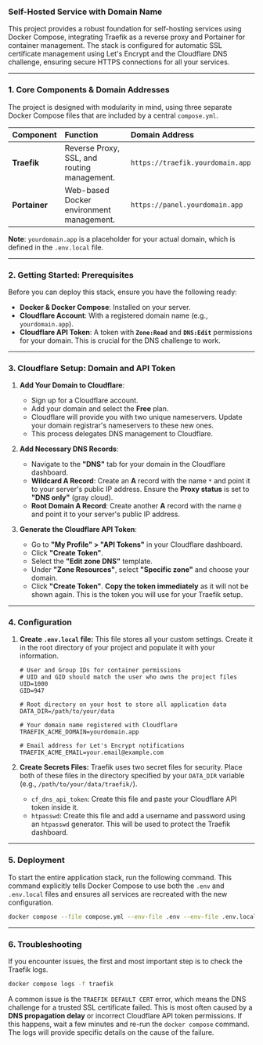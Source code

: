 ### **Self-Hosted Service with Domain Name**

This project provides a robust foundation for self-hosting services using Docker Compose, integrating Traefik as a reverse proxy and Portainer for container management. The stack is configured for automatic SSL certificate management using Let's Encrypt and the Cloudflare DNS challenge, ensuring secure HTTPS connections for all your services.

-----

### **1. Core Components & Domain Addresses**

The project is designed with modularity in mind, using three separate Docker Compose files that are included by a central `compose.yml`.

| Component | Function | Domain Address |
| :--- | :--- | :--- |
| **Traefik** | Reverse Proxy, SSL, and routing management. | `https://traefik.yourdomain.app` |
| **Portainer** | Web-based Docker environment management. | `https://panel.yourdomain.app` |

**Note**: `yourdomain.app` is a placeholder for your actual domain, which is defined in the `.env.local` file.

-----

### **2. Getting Started: Prerequisites**

Before you can deploy this stack, ensure you have the following ready:

  * **Docker & Docker Compose**: Installed on your server.
  * **Cloudflare Account**: With a registered domain name (e.g., `yourdomain.app`).
  * **Cloudflare API Token**: A token with **`Zone:Read`** and **`DNS:Edit`** permissions for your domain. This is crucial for the DNS challenge to work.

-----

### **3. Cloudflare Setup: Domain and API Token**

1.  **Add Your Domain to Cloudflare**:

      * Sign up for a Cloudflare account.
      * Add your domain and select the **Free** plan.
      * Cloudflare will provide you with two unique nameservers. Update your domain registrar's nameservers to these new ones.
      * This process delegates DNS management to Cloudflare.

2.  **Add Necessary DNS Records**:

      * Navigate to the **"DNS"** tab for your domain in the Cloudflare dashboard.
      * **Wildcard A Record**: Create an **A** record with the name `*` and point it to your server's public IP address. Ensure the **Proxy status** is set to **"DNS only"** (gray cloud).
      * **Root Domain A Record**: Create another **A** record with the name `@` and point it to your server's public IP address.

3.  **Generate the Cloudflare API Token**:

      * Go to **"My Profile" \> "API Tokens"** in your Cloudflare dashboard.
      * Click **"Create Token"**.
      * Select the **"Edit zone DNS"** template.
      * Under **"Zone Resources"**, select **"Specific zone"** and choose your domain.
      * Click **"Create Token"**. **Copy the token immediately** as it will not be shown again. This is the token you will use for your Traefik setup.

-----

### **4. Configuration**

1.  **Create `.env.local` file:** This file stores all your custom settings. Create it in the root directory of your project and populate it with your information.

    ```env
    # User and Group IDs for container permissions
    # UID and GID should match the user who owns the project files
    UID=1000
    GID=947

    # Root directory on your host to store all application data
    DATA_DIR=/path/to/your/data

    # Your domain name registered with Cloudflare
    TRAEFIK_ACME_DOMAIN=yourdomain.app

    # Email address for Let's Encrypt notifications
    TRAEFIK_ACME_EMAIL=your.email@example.com
    ```

2.  **Create Secrets Files:** Traefik uses two secret files for security. Place both of these files in the directory specified by your `DATA_DIR` variable (e.g., `/path/to/your/data/traefik/`).

      * `cf_dns_api_token`: Create this file and paste your Cloudflare API token inside it.
      * `htpasswd`: Create this file and add a username and password using an `htpasswd` generator. This will be used to protect the Traefik dashboard.

-----

### **5. Deployment**

To start the entire application stack, run the following command. This command explicitly tells Docker Compose to use both the `.env` and `.env.local` files and ensures all services are recreated with the new configuration.

```bash
docker compose --file compose.yml --env-file .env --env-file .env.local up --force-recreate -d
```

-----

### **6. Troubleshooting**

If you encounter issues, the first and most important step is to check the Traefik logs.

```bash
docker compose logs -f traefik
```

A common issue is the `TRAEFIK DEFAULT CERT` error, which means the DNS challenge for a trusted SSL certificate failed. This is most often caused by a **DNS propagation delay** or incorrect Cloudflare API token permissions. If this happens, wait a few minutes and re-run the `docker compose` command. The logs will provide specific details on the cause of the failure.
